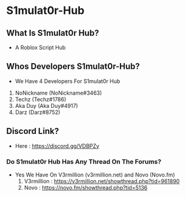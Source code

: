 # S1mulat0r-Hub
## What Is S1mulat0r Hub?
* A Roblox Script Hub
## Whos Developers S1mulat0r-Hub?
 * We Have 4 Developers For S1mulat0r Hub
  1. NoNickname (NoNickname#3463)
  1. Techz (Techz#1786)
  1. Aka Duy (Aka Duy#4917)
  1. Darz (Darz#8752)
## Discord Link?
 * Here : https://discord.gg/VDBPZy
### Do S1mulat0r Hub Has Any Thread On The Forums?
 * Yes We Have On V3rmillion (v3rmillion.net) and Novo (Novo.fm)
   1. V3rmillion : https://v3rmillion.net/showthread.php?tid=961890
   1. Novo : https://novo.fm/showthread.php?tid=5136
   


